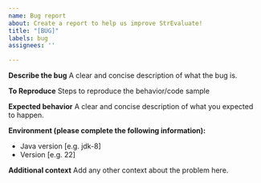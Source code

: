 ```yaml
---
name: Bug report
about: Create a report to help us improve StrEvaluate!
title: "[BUG]"
labels: bug
assignees: ''

---
```


**Describe the bug**
A clear and concise description of what the bug is.

**To Reproduce**
Steps to reproduce the behavior/code sample

**Expected behavior**
A clear and concise description of what you expected to happen.

**Environment (please complete the following information):**
 - Java version [e.g. jdk-8]
 - Version [e.g. 22]

**Additional context**
Add any other context about the problem here.
